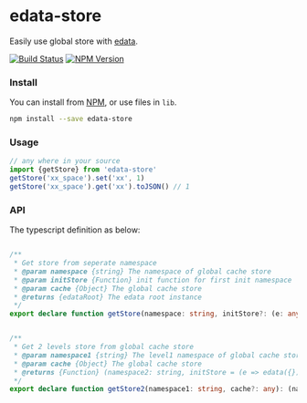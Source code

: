 # edata-store

Easily use global store with [edata](https://www.npmjs.com/package/edata).

[![Build Status](https://travis-ci.org/futurist/edata-store.svg?branch=master)](https://travis-ci.org/futurist/edata-store)
[![NPM Version](https://img.shields.io/npm/v/edata-store.svg)](https://www.npmjs.com/package/edata-store)

### Install

You can install from [NPM](https://www.npmjs.com/package/edata-store), or use files in `lib`.

```sh
npm install --save edata-store
```

### Usage

```js
// any where in your source
import {getStore} from 'edata-store'
getStore('xx_space').set('xx', 1)
getStore('xx_space').get('xx').toJSON() // 1
```

### API

The typescript definition as below:

```typescript

/**
 * Get store from seperate namespace
 * @param namespace {string} The namespace of global cache store
 * @param initStore {Function} init function for first init namespace
 * @param cache {Object} The global cache store
 * @returns {edataRoot} The edata root instance
 */
export declare function getStore(namespace: string, initStore?: (e: any) => edataRoot, cache?: any): edataRoot;


/**
 * Get 2 levels store from global cache store
 * @param namespace1 {string} The level1 namespace of global cache store, namespace2 is level1
 * @param cache {Object} The global cache store
 * @returns {Function} (namespace2: string, initStore = (e => edata({}))) => edataRoot
 */
export declare function getStore2(namespace1: string, cache?: any): (namespace2: string, initStore?: (e: any) => edataRoot) => edataRoot;

```

